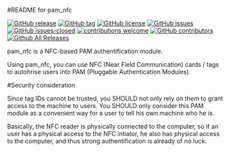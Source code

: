#README for pam_nfc

<!---
[![start with why](https://img.shields.io/badge/start%20with-why%3F-brightgreen.svg?style=flat)](http://www.ted.com/talks/simon_sinek_how_great_leaders_inspire_action)
--->
[![GitHub release](https://img.shields.io/github/release/elbosso/pam_nfc/all.svg?maxAge=1)](https://GitHub.com/elbosso/pam_nfc/releases/)
[![GitHub tag](https://img.shields.io/github/tag/elbosso/pam_nfc.svg)](https://GitHub.com/elbosso/pam_nfc/tags/)
[![GitHub license](https://img.shields.io/github/license/elbosso/pam_nfc.svg)](https://github.com/elbosso/pam_nfc/blob/master/LICENSE)
[![GitHub issues](https://img.shields.io/github/issues/elbosso/pam_nfc.svg)](https://GitHub.com/elbosso/pam_nfc/issues/)
[![GitHub issues-closed](https://img.shields.io/github/issues-closed/elbosso/pam_nfc.svg)](https://GitHub.com/elbosso/pam_nfc/issues?q=is%3Aissue+is%3Aclosed)
[![contributions welcome](https://img.shields.io/badge/contributions-welcome-brightgreen.svg?style=flat)](https://github.com/elbosso/pam_nfc/issues)
[![GitHub contributors](https://img.shields.io/github/contributors/elbosso/pam_nfc.svg)](https://GitHub.com/elbosso/pam_nfc/graphs/contributors/)
[![Github All Releases](https://img.shields.io/github/downloads/elbosso/pam_nfc/total.svg)](https://github.com/elbosso/pam_nfc)

pam_nfc is a NFC-based PAM authentification module.

Using pam_nfc, you can use NFC (Near Field Communication) cards / tags to
autohrise users into PAM (Pluggable Authentication Modules).

#Security consideration

Since tag IDs cannot be trusted, you SHOULD not only rely on them to grant
access to the machine to users.  You SHOULD only consider this PAM module as a
convenient way for a user to tell his own machine who he is.

Basically, the NFC reader is physically connected to the computer, so if an
user has a physical access to the NFC intiator, he also has physical access to
the computer, and thus strong authentification is already of no luck.
